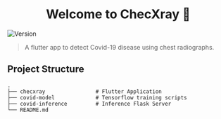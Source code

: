 <h1 align="center">Welcome to ChecXray 👋</h1>
<p>
  <img alt="Version" src="https://img.shields.io/badge/version-1.0.0-blue.svg?cacheSeconds=2592000" />
</p>

> A flutter app to detect Covid-19 disease using chest radiographs.

## Project Structure
    .
    ├── checxray                # Flutter Application
    ├── covid-model             # Tensorflow training scripts
    ├── covid-inference         # Inference Flask Server
    └── README.md

